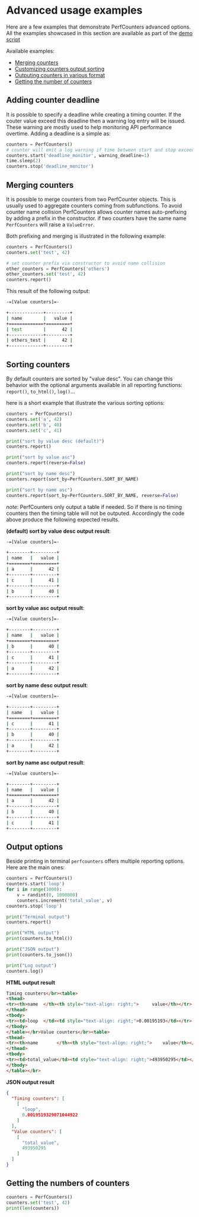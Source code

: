 # Advanced usage examples

Here are a few examples that demonstrate PerfCounters advanced options. All the examples showcased in this section are available as part of the [demo script](https://github.com/ebursztein/perfcounters/blob/master/demo.py)

Available examples:
- [Merging counters](#merge)
- [Customizing counters output sorting](#sorting)
- [Outputing counters in various format](#output)
- [Getting the number of counters](#counting)

<a id="deadline"></a>
## Adding counter deadline

It is possible to specify a deadline while creating a timing counter. If the couter value exceed this deadline then a warning log entry will be issued. These warning are mostly used to help monitoring API performance overtime. Adding a deadline is a simple as:

```python
counters = PerfCounters()
# counter will emit a log warning if time between start and stop exceed 1sec.
counters.start('deadline_monitor', warning_deadline=1)
time.sleep(2)
counters.stop('deadline_monitor')
```

<a id="merge"></a>
## Merging counters

It is possible to merge counters from two PerfCounter objects. This is usually used to aggregate counters coming from subfunctions. To avoid counter name collision PerfCounters allows counter names auto-prefixing by adding a prefix in the constructor. if two counters have the same name `PerfCounters` will raise a `ValueError`.

Both prefixing and merging is illustrated in the following example:

```python
counters = PerfCounters()
counters.set('test', 42)

# set counter prefix via constructor to avoid name collision
other_counters = PerfCounters('others')
other_counters.set('test', 42)
counters.report()
```

This result of the following output:

```bash
-=[Value counters]=-

+-------------+---------+
| name        |   value |
+=============+=========+
| test        |      42 |
+-------------+---------+
| others_test |      42 |
+-------------+---------+
```

<a id="sorting"></a>
## Sorting counters

By default counters are sorted by "value desc". You can change this behavior with the optional arguments available in all reporting functions: `report()`, `to_html()`, `log()`...

here is a short example that illustrate the various sorting options:

```python
counters = PerfCounters()
counters.set('a', 42)
counters.set('b', 40)
counters.set('c', 41)

print("sort by value desc (default)")
counters.report()

print("sort by value asc")
counters.report(reverse=False)

print("sort by name desc")
counters.report(sort_by=PerfCounters.SORT_BY_NAME)

print("sort by name asc")
counters.report(sort_by=PerfCounters.SORT_BY_NAME, reverse=False)
```

*note*: PerfCounters only output a table if needed. So if there is no timing counters then the timing table will not be outputed. Accordingly the code above produce the following expected results. 

**(default) sort by value desc output result**:

```bash
-=[Value counters]=-

+--------+---------+
| name   |   value |
+========+=========+
| a      |      42 |
+--------+---------+
| c      |      41 |
+--------+---------+
| b      |      40 |
+--------+---------+
```

**sort by value asc output result**:

```bash
-=[Value counters]=-

+--------+---------+
| name   |   value |
+========+=========+
| b      |      40 |
+--------+---------+
| c      |      41 |
+--------+---------+
| a      |      42 |
+--------+---------+
```

**sort by name desc output result**:

```bash
-=[Value counters]=-

+--------+---------+
| name   |   value |
+========+=========+
| c      |      41 |
+--------+---------+
| b      |      40 |
+--------+---------+
| a      |      42 |
+--------+---------+
```

**sort by name asc output result**:

```bash
-=[Value counters]=-

+--------+---------+
| name   |   value |
+========+=========+
| a      |      42 |
+--------+---------+
| b      |      40 |
+--------+---------+
| c      |      41 |
+--------+---------+
```

<a id="output"></a>
## Output options

Beside printing in terminal `perfcounters` offers multiple reporting options. Here are the main ones:

```python
counters = PerfCounters()
counters.start('loop')
for i in range(1000):
    v = randint(0, 1000000)
    counters.increment('total_value', v)
counters.stop('loop')

print("Terminal output")
counters.report()

print("HTML output")
print(counters.to_html())

print("JSON output")
print(counters.to_json())

print("Log output")
counters.log()
```

**HTML output result**

```html
Timing counters</br><table>
<thead>
<tr><th>name  </th><th style="text-align: right;">     value</th></tr>
</thead>
<tbody>
<tr><td>loop  </td><td style="text-align: right;">0.00195193</td></tr>
</tbody>
</table></br>Value counters</br><table>
<thead>
<tr><th>name       </th><th style="text-align: right;">    value</th></tr>
</thead>
<tbody>
<tr><td>total_value</td><td style="text-align: right;">493950295</td></tr>
</tbody>
</table></br>
```

**JSON output result**

```json
{
  "Timing counters": [
    [
      "loop",
      0.0019519329071044922
    ]
  ],
  "Value counters": [
    [
      "total_value",
      493950295
    ]
  ]
}
```

<a id="counting"></a>
## Getting the numbers of counters

```python
counters = PerfCounters()
counters.set('test', 42)
print(len(counters))
```